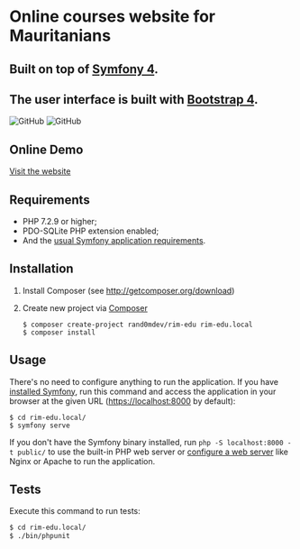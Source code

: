# Online courses website for Mauritanians

## Built on top of [Symfony 4][1].
## The user interface is built with [Bootstrap 4][2].

![GitHub](https://raw.githubusercontent.com/rand0mdev/rim-edu/master/docs/images/home-screenshot.ar.png)
![GitHub](https://raw.githubusercontent.com/rand0mdev/rim-edu/master/docs/images/home-screenshot.fr.png)

Online Demo
-----------
[Visit the website][7]

Requirements
------------

- PHP 7.2.9 or higher;
- PDO-SQLite PHP extension enabled;
- And the [usual Symfony application requirements][3].

Installation
------------

1. Install Composer (see http://getcomposer.org/download)

2. Create new project via [Composer][4]

   ```
   $ composer create-project rand0mdev/rim-edu rim-edu.local
   $ composer install
   ```
   
Usage
-----
There's no need to configure anything to run the application. If you have
[installed Symfony][5], run this command and access the application in your
browser at the given URL (<https://localhost:8000> by default):
   ```
   $ cd rim-edu.local/
   $ symfony serve
   ```
If you don't have the Symfony binary installed, run `php -S localhost:8000 -t public/`
to use the built-in PHP web server or [configure a web server][6] like Nginx or
Apache to run the application.

Tests
-----

Execute this command to run tests:

```bash
$ cd rim-edu.local/
$ ./bin/phpunit
```

[1]: https://symfony.com/
[2]: https://getbootstrap.com
[3]: https://symfony.com/doc/current/reference/requirements.html
[4]: https://getcomposer.org/doc/03-cli.md#create-project
[5]: https://symfony.com/download
[6]: https://symfony.com/doc/current/cookbook/configuration/web_server_configuration.html
[7]: http://rim-edu.herokuapp.com
